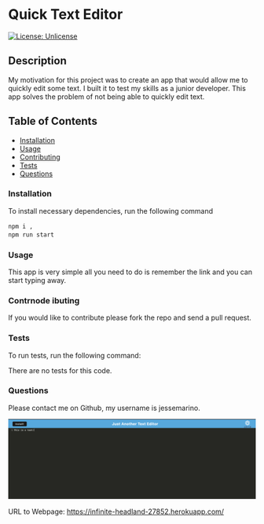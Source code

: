 # Quick Text Editor

[![License: Unlicense](https://img.shields.io/badge/license-Unlicense-blue.svg)](http://unlicense.org/)

## Description

My motivation for this project was to create an app that would allow me to quickly edit some text. I built it to test my skills as a junior developer. This app solves the problem of not being able to quickly edit text.

## Table of Contents

- [Installation](#installation)
- [Usage](#usage)
- [Contributing](#contributing)
- [Tests](#tests)
- [Questions](#questions)

### Installation

To install necessary dependencies, run the following command

```md
npm i ,
npm run start
```

### Usage

This app is very simple all you need to do is remember the link and you can start typing away.

### Contrnode ibuting

If you would like to contribute please fork the repo and send a pull request.

### Tests

To run tests, run the following command:

There are no tests for this code.

### Questions

Please contact me on Github, my username is jessemarino.

![screenshot](./client/src/images/texteditor.png)

URL to Webpage: https://infinite-headland-27852.herokuapp.com/
